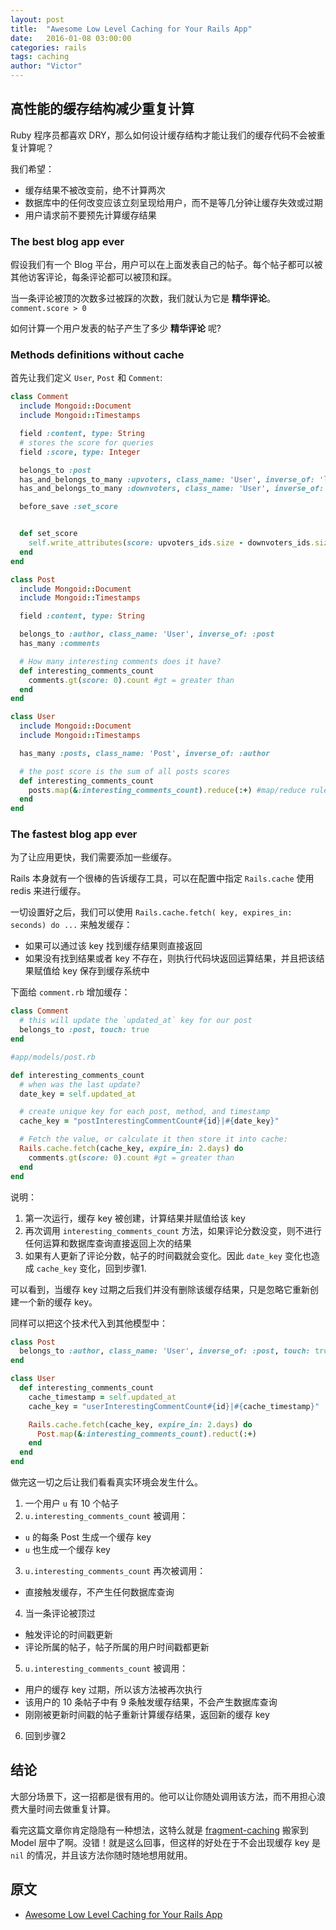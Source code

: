 ```yaml
---
layout: post
title:  "Awesome Low Level Caching for Your Rails App"
date:   2016-01-08 03:00:00
categories: rails
tags: caching
author: "Victor"
---
```


## 高性能的缓存结构减少重复计算

Ruby 程序员都喜欢 DRY，那么如何设计缓存结构才能让我们的缓存代码不会被重复计算呢？

我们希望：

* 缓存结果不被改变前，绝不计算两次
* 数据库中的任何改变应该立刻呈现给用户，而不是等几分钟让缓存失效或过期
* 用户请求前不要预先计算缓存结果

### The best blog app ever

假设我们有一个 Blog 平台，用户可以在上面发表自己的帖子。每个帖子都可以被其他访客评论，每条评论都可以被顶和踩。

当一条评论被顶的次数多过被踩的次数，我们就认为它是 **精华评论**。`comment.score > 0`

如何计算一个用户发表的帖子产生了多少 **精华评论** 呢?

### Methods definitions without cache

首先让我们定义 `User`, `Post` 和 `Comment`:

```ruby
class Comment
  include Mongoid::Document
  include Mongoid::Timestamps

  field :content, type: String
  # stores the score for queries
  field :score, type: Integer

  belongs_to :post
  has_and_belongs_to_many :upvoters, class_name: 'User', inverse_of: 'liked_comments'
  has_and_belongs_to_many :downvoters, class_name: 'User', inverse_of: 'disliked_comments'

  before_save :set_score


  def set_score
    self.write_attributes(score: upvoters_ids.size - downvoters_ids.size)
  end
end
```

```ruby
class Post
  include Mongoid::Document
  include Mongoid::Timestamps

  field :content, type: String

  belongs_to :author, class_name: 'User', inverse_of: :post
  has_many :comments

  # How many interesting comments does it have?
  def interesting_comments_count
    comments.gt(score: 0).count #gt = greater than
  end
end
```

```ruby
class User
  include Mongoid::Document
  include Mongoid::Timestamps

  has_many :posts, class_name: 'Post', inverse_of: :author

  # the post score is the sum of all posts scores
  def interesting_comments_count
    posts.map(&:interesting_comments_count).reduce(:+) #map/reduce rules
  end
end
```

### The fastest blog app ever

为了让应用更快，我们需要添加一些缓存。

Rails 本身就有一个很棒的告诉缓存工具，可以在配置中指定 `Rails.cache` 使用 redis 来进行缓存。

一切设置好之后，我们可以使用 `Rails.cache.fetch( key, expires_in: seconds) do ...` 来触发缓存：

* 如果可以通过该 key 找到缓存结果则直接返回
* 如果没有找到结果或者 key 不存在，则执行代码块返回运算结果，并且把该结果赋值给 key 保存到缓存系统中

下面给 `comment.rb` 增加缓存：

```ruby
class Comment
  # this will update the `updated_at` key for our post
  belongs_to :post, touch: true
end
```

```ruby
#app/models/post.rb

def interesting_comments_count
  # when was the last update?
  date_key = self.updated_at

  # create unique key for each post, method, and timestamp
  cache_key = "postInterestingCommentCount#{id}|#{date_key}"

  # Fetch the value, or calculate it then store it into cache:
  Rails.cache.fetch(cache_key, expire_in: 2.days) do
    comments.gt(score: 0).count #gt = greater than
  end
end
```

说明：

1. 第一次运行，缓存 key 被创建，计算结果并赋值给该 key
2. 再次调用 `interesting_comments_count` 方法，如果评论分数没变，则不进行任何运算和数据库查询直接返回上次的结果
3. 如果有人更新了评论分数，帖子的时间戳就会变化。因此 `date_key` 变化也造成 `cache_key` 变化，回到步骤1.

可以看到，当缓存 key 过期之后我们并没有删除该缓存结果，只是忽略它重新创建一个新的缓存 key。

同样可以把这个技术代入到其他模型中：

```ruby
class Post
  belongs_to :author, class_name: 'User', inverse_of: :post, touch: true
end
```

```ruby
class User
  def interesting_comments_count
    cache_timestamp = self.updated_at
    cache_key = "userInterestingCommentCount#{id}|#{cache_timestamp}"

    Rails.cache.fetch(cache_key, expire_in: 2.days) do
      Post.map(&:interesting_comments_count).reduct(:+)
    end
  end
end
```

做完这一切之后让我们看看真实环境会发生什么。


1. 一个用户 `u` 有 10 个帖子
2. `u.interesting_comments_count` 被调用：
  * `u` 的每条 Post 生成一个缓存 key
  * `u` 也生成一个缓存 key
3. `u.interesting_comments_count` 再次被调用：
  * 直接触发缓存，不产生任何数据库查询
4. 当一条评论被顶过
  * 触发评论的时间戳更新
  * 评论所属的帖子，帖子所属的用户时间戳都更新
5. `u.interesting_comments_count` 被调用：
  * 用户的缓存 key 过期，所以该方法被再次执行
  * 该用户的 10 条帖子中有 9 条触发缓存结果，不会产生数据库查询
  * 刚刚被更新时间戳的帖子重新计算缓存结果，返回新的缓存 key
6. 回到步骤2

## 结论

大部分场景下，这一招都是很有用的。他可以让你随处调用该方法，而不用担心浪费大量时间去做重复计算。

看完这篇文章你肯定隐隐有一种想法，这特么就是 [fragment-caching](http://guides.rubyonrails.org/caching_with_rails.html#fragment-caching) 搬家到 Model 层中了啊。没错！就是这么回事，但这样的好处在于不会出现缓存 key 是 `nil` 的情况，并且该方法你随时随地想用就用。

## 原文

* [Awesome Low Level Caching for Your Rails App](http://aurelien-herve.com/blog/2015/01/21/awesome-low-level-caching-for-your-rails-app/)
